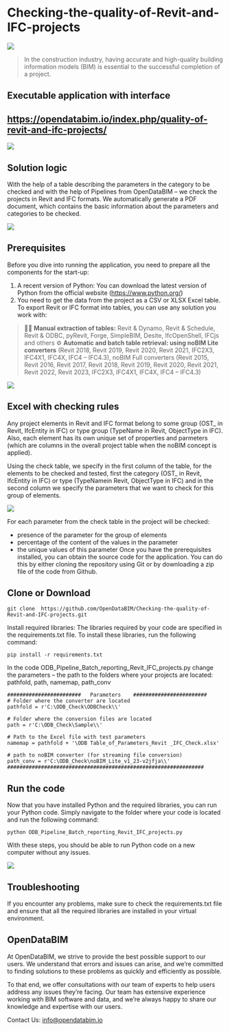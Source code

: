 # Checking-the-quality-of-Revit-and-IFC-projects

![](https://opendatabim.io/wp-content/uploads/2023/02/projects-data-2.gif)

> In the construction industry, having accurate and high-quality building information models (BIM) is essential to the successful completion of a project. 


## Executable application with interface
## https://opendatabim.io/index.php/quality-of-revit-and-ifc-projects/

![](https://opendatabim.io/wp-content/uploads/2023/02/UicheckUP.png)


## Solution logic
With the help of a table describing the parameters in the category to be checked and with the help of Pipelines from OpenDataBIM – we check the projects in Revit and IFC formats. We automatically generate a PDF document, which contains the basic information about the parameters and categories to be checked.

![](https://opendatabim.io/wp-content/uploads/2023/02/Solution-Check-Data-Revit-IFC.gif)

## Prerequisites

Before you dive into running the application, you need to prepare all the components for the start-up:
1.  A recent version of Python: You can download the latest version of Python from the official website (https://www.python.org/)
2. You need to get the data from the project as a CSV or XLSX Excel table. To export Revit or IFC format into tables, you can use any solution you work with:

> 👨‍💻 **Manual extraction of tables:**
Revit & Dynamo, Revit & Schedule, Revit & ODBC, pyRevit, Forge, SimpleBIM, Desite, IfcOpenShell, IFCjs and others
> ⚙️ **Automatic and batch table retrieval: using noBIM Lite converters** (Revit 2018, Revit 2019, Revit 2020, Revit 2021, IFC2X3, IFC4X1, IFC4X, IFC4 – IFC4.3), noBIM Full converters (Revit 2015, Revit 2016, Revit 2017, Revit 2018, Revit 2019, Revit 2020, Revit 2021, Revit 2022, Revit 2023, IFC2X3, IFC4X1, IFC4X, IFC4 – IFC4.3)

![](https://opendatabim.io/wp-content/uploads/2023/02/github.com-OpenDataBIM-5.gif)

## Excel with checking rules
Any project elements in Revit and IFC format belong to some group (OST_ in Revit, IfcEntity in IFC) or type group (TypeName in Revit, ObjectType in IFC). Also, each element has its own unique set of properties and parmeters (which are columns in the overall project table when the noBIM concept is applied).

Using the check table, we specify in the first column of the table, for the elements to be checked and tested, first the category (OST_ in Revit, IfcEntity in IFC) or type (TypeNamein Revit, ObjectType in IFC) and in the second column we specify the parameters that we want to check for this group of elements.

![](https://opendatabim.io/wp-content/uploads/2023/02/Excel-Check-Revit-IFC-Project.gif)

For each parameter from the check table in the project will be checked:
- presence of the parameter for the group of elements
- percentage of the content of the values in the parameter
- the unique values of this parameter
Once you have the prerequisites installed, you can obtain the source code for the application. You can do this by either cloning the repository using Git or by downloading a zip file of the code from Github.

## Clone or Download



    git clone  https://github.com/OpenDataBIM/Checking-the-quality-of-Revit-and-IFC-projects.git

Install required libraries: The libraries required by your code are specified in the requirements.txt file. To install these libraries, run the following command:




    pip install -r requirements.txt

In the code ODB_Pipeline_Batch_reporting_Revit_IFC_projects.py change the parameters – the path to the folders where your projects are located: pathfold, path, namemap, path_conv




    ########################   Parameters    ########################
    # Folder where the converter are located
    pathfold = r'C:\ODB_Check\ODBCheck\\'
    
    # Folder where the conversion files are located
    path = r'C:\ODB_Check\Sample\\'
    
    # Path to the Excel file with test parameters
    namemap = pathfold + '\ODB Table_of_Parameters_Revit _IFC_Check.xlsx'
    
    # path to noBIM converter (for streaming file conversion)
    path_conv = r'C:\ODB_Check\noBIM_Lite_v1_23-v2jfja\\'
    ################################################################


## Run the code


Now that you have installed Python and the required libraries, you can run your Python code. Simply navigate to the folder where your code is located and run the following command:


    python ODB_Pipeline_Batch_reporting_Revit_IFC_projects.py
    
With these steps, you should be able to run Python code on a new computer without any issues.

![](https://opendatabim.io/wp-content/uploads/2023/02/Excel-Check-Revit-IFC-Project.gif)

## Troubleshooting

 If you encounter any problems, make sure to check the requirements.txt file and ensure that all the required libraries are installed in your virtual environment.

## OpenDataBIM

 At OpenDataBIM, we strive to provide the best possible support to our users. We understand that errors and issues can arise, and we’re committed to finding solutions to these problems as quickly and efficiently as possible.

To that end, we offer consultations with our team of experts to help users address any issues they’re facing. Our team has extensive experience working with BIM software and data, and we’re always happy to share our knowledge and expertise with our users.

Contact Us: info@opendatabim.io
